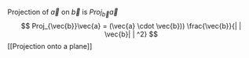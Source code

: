 Projection of $\vec{a}$ on $\vec{b}$ is $Proj_{\vec{b}}\vec{a}$
$$
Proj_{\vec{b}}\vec{a} = (\vec{a} \cdot \vec{b})) \frac{\vec{b}}{| | \vec{b}| | ^2}
$$
[[Projection onto a plane]]
